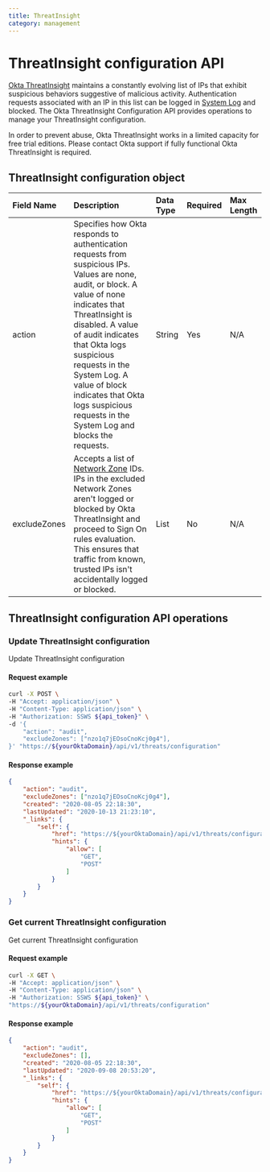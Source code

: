 ```yaml
---
title: ThreatInsight
category: management
---
```


# ThreatInsight configuration API

[Okta ThreatInsight](https://help.okta.com/okta_help.htm?id=ext_threatinsight) maintains a constantly evolving list of IPs that exhibit suspicious behaviors suggestive of malicious activity. Authentication requests associated with an IP in this list can be logged in [System Log](https://help.okta.com/en/prod/Content/Topics/Reports/Reports_SysLog.htm?cshid=ext_Reports_SysLog) and blocked. The Okta ThreatInsight Configuration API provides operations to manage your ThreatInsight configuration.

In order to prevent abuse, Okta ThreatInsight works in a limited capacity for free trial editions. Please contact Okta support if fully functional Okta ThreatInsight is required.

## ThreatInsight configuration object

| Field Name     | Description                                                         	| Data Type                                     | Required      | Max Length    |
| :------------- | :------------------------------------------------------------------	| :-------------------------------------------- | :------------ | :------------ |
| action         | Specifies how Okta responds to authentication requests from suspicious IPs. Values are none, audit, or block. A value of none indicates that ThreatInsight is disabled. A value of audit indicates that Okta logs suspicious requests in the System Log. A value of block indicates that Okta logs suspicious requests in the System Log and blocks the requests. | String                                        | Yes		| N/A           |
| excludeZones   | Accepts a list of [Network Zone](/docs/reference/api/zones/) IDs. IPs in the excluded Network Zones aren't logged or blocked by Okta ThreatInsight and proceed to Sign On rules evaluation. This ensures that traffic from known, trusted IPs isn't accidentally logged or blocked. | List	                                        | No		| N/A           |


## ThreatInsight configuration API operations

### Update ThreatInsight configuration

<ApiOperation method="post" url="/api/v1/threats/configuration" />

Update ThreatInsight configuration

#### Request example

```bash
curl -X POST \
-H "Accept: application/json" \
-H "Content-Type: application/json" \
-H "Authorization: SSWS ${api_token}" \
-d '{
    "action": "audit",
    "excludeZones": ["nzo1q7jEOsoCnoKcj0g4"],
}' "https://${yourOktaDomain}/api/v1/threats/configuration"
```

#### Response example

```json
{
    "action": "audit",
    "excludeZones": ["nzo1q7jEOsoCnoKcj0g4"],
    "created": "2020-08-05 22:18:30",
    "lastUpdated": "2020-10-13 21:23:10",
    "_links": {
        "self": {
            "href": "https://${yourOktaDomain}/api/v1/threats/configuration",
            "hints": {
                "allow": [
                    "GET",
                    "POST"
                ]
            }
        }
    }
}
```

### Get current ThreatInsight configuration

<ApiOperation method="get" url="/api/v1/threats/configuration" />

Get current ThreatInsight configuration

#### Request example

```bash
curl -X GET \
-H "Accept: application/json" \
-H "Content-Type: application/json" \
-H "Authorization: SSWS ${api_token}" \
"https://${yourOktaDomain}/api/v1/threats/configuration"
```

#### Response example
```json
{
    "action": "audit",
    "excludeZones": [],
    "created": "2020-08-05 22:18:30",
    "lastUpdated": "2020-09-08 20:53:20",
    "_links": {
        "self": {
            "href": "https://${yourOktaDomain}/api/v1/threats/configuration",
            "hints": {
                "allow": [
                    "GET",
                    "POST"
                ]
            }
        }
    }
}
```
